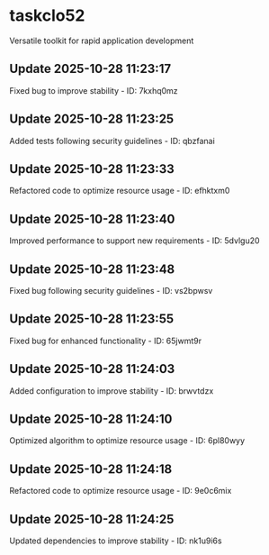 # taskclo52
Versatile toolkit for rapid application development

## Update 2025-10-28 11:23:17
Fixed bug to improve stability - ID: 7kxhq0mz


## Update 2025-10-28 11:23:25
Added tests following security guidelines - ID: qbzfanai


## Update 2025-10-28 11:23:33
Refactored code to optimize resource usage - ID: efhktxm0


## Update 2025-10-28 11:23:40
Improved performance to support new requirements - ID: 5dvlgu20


## Update 2025-10-28 11:23:48
Fixed bug following security guidelines - ID: vs2bpwsv


## Update 2025-10-28 11:23:55
Fixed bug for enhanced functionality - ID: 65jwmt9r


## Update 2025-10-28 11:24:03
Added configuration to improve stability - ID: brwvtdzx


## Update 2025-10-28 11:24:10
Optimized algorithm to optimize resource usage - ID: 6pl80wyy


## Update 2025-10-28 11:24:18
Refactored code to optimize resource usage - ID: 9e0c6mix


## Update 2025-10-28 11:24:25
Updated dependencies to improve stability - ID: nk1u9i6s

